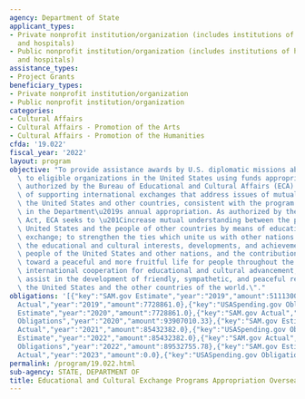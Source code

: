 ```yaml
---
agency: Department of State
applicant_types:
- Private nonprofit institution/organization (includes institutions of higher education
  and hospitals)
- Public nonprofit institution/organization (includes institutions of higher education
  and hospitals)
assistance_types:
- Project Grants
beneficiary_types:
- Private nonprofit institution/organization
- Public nonprofit institution/organization
categories:
- Cultural Affairs
- Cultural Affairs - Promotion of the Arts
- Cultural Affairs - Promotion of the Humanities
cfda: '19.022'
fiscal_year: '2022'
layout: program
objective: "To provide assistance awards by U.S. diplomatic missions abroad made directly\
  \ to eligible organizations in the United States using funds appropriated to and\
  \ authorized by the Bureau of Educational and Cultural Affairs (ECA) for the purpose\
  \ of supporting international exchanges that address issues of mutual interest to\
  \ the United States and other countries, consistent with the program criteria established\
  \ in the Department\u2019s annual appropriation. As authorized by the Fulbright-Hays\
  \ Act, ECA seeks to \u201Cincrease mutual understanding between the people of the\
  \ United States and the people of other countries by means of educational and cultural\
  \ exchange; to strengthen the ties which unite us with other nations by demonstrating\
  \ the educational and cultural interests, developments, and achievements of the\
  \ people of the United States and other nations, and the contributions being made\
  \ toward a peaceful and more fruitful life for people throughout the world; to promote\
  \ international cooperation for educational and cultural advancement; and thus to\
  \ assist in the development of friendly, sympathetic, and peaceful relations between\
  \ the United States and the other countries of the world.\"."
obligations: '[{"key":"SAM.gov Estimate","year":"2019","amount":5111300.0},{"key":"SAM.gov
  Actual","year":"2019","amount":7728861.0},{"key":"USASpending.gov Obligations","year":"2019","amount":7388879.4},{"key":"SAM.gov
  Estimate","year":"2020","amount":7728861.0},{"key":"SAM.gov Actual","year":"2020","amount":12821539.0},{"key":"USASpending.gov
  Obligations","year":"2020","amount":93907010.33},{"key":"SAM.gov Estimate","year":"2021","amount":12821539.0},{"key":"SAM.gov
  Actual","year":"2021","amount":85432382.0},{"key":"USASpending.gov Obligations","year":"2021","amount":98194426.38},{"key":"SAM.gov
  Estimate","year":"2022","amount":85432382.0},{"key":"SAM.gov Actual","year":"2022","amount":10304953.0},{"key":"USASpending.gov
  Obligations","year":"2022","amount":89532755.78},{"key":"SAM.gov Estimate","year":"2023","amount":10304953.0},{"key":"SAM.gov
  Actual","year":"2023","amount":0.0},{"key":"USASpending.gov Obligations","year":"2023","amount":51726095.79}]'
permalink: /program/19.022.html
sub-agency: STATE, DEPARTMENT OF
title: Educational and Cultural Exchange Programs Appropriation Overseas Grants
---
```

